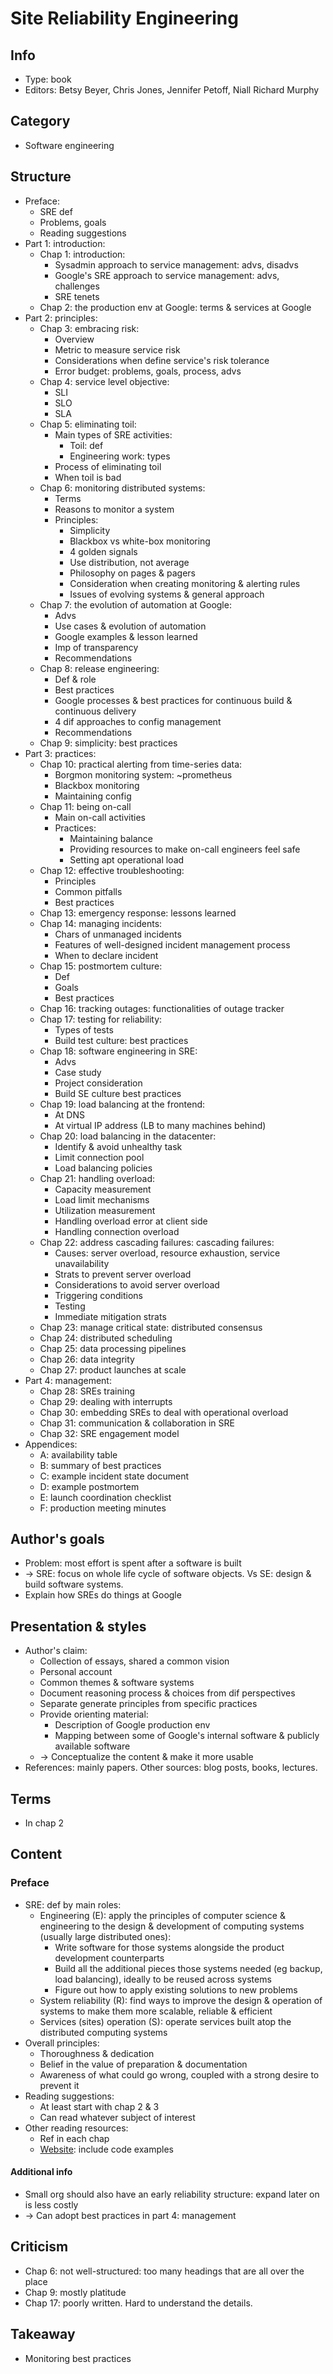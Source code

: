 # Site Reliability Engineering

## Info
- Type: book
- Editors: Betsy Beyer, Chris Jones, Jennifer Petoff, Niall Richard Murphy

## Category
- Software engineering

## Structure
- Preface:
  - SRE def
  - Problems, goals
  - Reading suggestions
- Part 1: introduction:
  - Chap 1: introduction:
    - Sysadmin approach to service management: advs, disadvs
    - Google's SRE approach to service management: advs, challenges
    - SRE tenets
  - Chap 2: the production env at Google: terms & services at Google
- Part 2: principles:
  - Chap 3: embracing risk:
    - Overview
    - Metric to measure service risk
    - Considerations when define service's risk tolerance
    - Error budget: problems, goals, process, advs
  - Chap 4: service level objective:
    - SLI
    - SLO
    - SLA
  - Chap 5: eliminating toil:
    - Main types of SRE activities:
      - Toil: def
      - Engineering work: types
    - Process of eliminating toil
    - When toil is bad
  - Chap 6: monitoring distributed systems:
    - Terms
    - Reasons to monitor a system
    - Principles:
      - Simplicity
      - Blackbox vs white-box monitoring
      - 4 golden signals
      - Use distribution, not average
      - Philosophy on pages & pagers
      - Consideration when creating monitoring & alerting rules
      - Issues of evolving systems & general approach
  - Chap 7: the evolution of automation at Google:
    - Advs
    - Use cases & evolution of automation
    - Google examples & lesson learned
    - Imp of transparency
    - Recommendations
  - Chap 8: release engineering:
    - Def & role
    - Best practices
    - Google processes & best practices for continuous build & continuous delivery
    - 4 dif approaches to config management
    - Recommendations
  - Chap 9: simplicity: best practices
- Part 3: practices:
  - Chap 10: practical alerting from time-series data:
    - Borgmon monitoring system: ~prometheus
    - Blackbox monitoring
    - Maintaining config
  - Chap 11: being on-call
    - Main on-call activities
    - Practices:
      - Maintaining balance
      - Providing resources to make on-call engineers feel safe
      - Setting apt operational load
  - Chap 12: effective troubleshooting:
    - Principles
    - Common pitfalls
    - Best practices
  - Chap 13: emergency response: lessons learned
  - Chap 14: managing incidents:
    - Chars of unmanaged incidents
    - Features of well-designed incident management process
    - When to declare incident
  - Chap 15: postmortem culture:
    - Def
    - Goals
    - Best practices
  - Chap 16: tracking outages: functionalities of outage tracker
  - Chap 17: testing for reliability:
    - Types of tests
    - Build test culture: best practices
  - Chap 18: software engineering in SRE:
    - Advs
    - Case study
    - Project consideration
    - Build SE culture best practices
  - Chap 19: load balancing at the frontend:
    - At DNS
    - At virtual IP address (LB to many machines behind)
  - Chap 20: load balancing in the datacenter:
    - Identify & avoid unhealthy task
    - Limit connection pool
    - Load balancing policies
  - Chap 21: handling overload:
    - Capacity measurement
    - Load limit mechanisms
    - Utilization measurement
    - Handling overload error at client side
    - Handling connection overload
  - Chap 22: address cascading failures: cascading failures:
    - Causes: server overload, resource exhaustion, service unavailability
    - Strats to prevent server overload
    - Considerations to avoid server overload
    - Triggering conditions
    - Testing
    - Immediate mitigation strats
  - Chap 23: manage critical state: distributed consensus
  - Chap 24: distributed scheduling
  - Chap 25: data processing pipelines
  - Chap 26: data integrity
  - Chap 27: product launches at scale
- Part 4: management:
  - Chap 28: SREs training
  - Chap 29: dealing with interrupts
  - Chap 30: embedding SREs to deal with operational overload
  - Chap 31: communication & collaboration in SRE
  - Chap 32: SRE engagement model
- Appendices:
  - A: availability table
  - B: summary of best practices
  - C: example incident state document
  - D: example postmortem
  - E: launch coordination checklist
  - F: production meeting minutes

## Author's goals
- Problem: most effort is spent after a software is built
- -> SRE: focus on whole life cycle of software objects. Vs SE: design & build software systems.
- Explain how SREs do things at Google

## Presentation & styles
- Author's claim:
  - Collection of essays, shared a common vision
  - Personal account
  - Common themes & software systems
  - Document reasoning process & choices from dif perspectives
  - Separate generate principles from specific practices
  - Provide orienting material:
    - Description of Google production env
    - Mapping between some of Google's internal software & publicly available software
  - -> Conceptualize the content & make it more usable
- References: mainly papers. Other sources: blog posts, books, lectures.

## Terms
- In chap 2

## Content
### Preface
- SRE: def by main roles:
  - Engineering (E): apply the principles of computer science & engineering to
    the design & development of computing systems (usually large distributed ones):
    - Write software for those systems alongside the product development counterparts
    - Build all the additional pieces those systems needed (eg backup, load balancing), ideally to be reused across systems
    - Figure out how to apply existing solutions to new problems
  - System reliability (R): find ways to improve the design & operation of systems to make them more scalable, reliable & efficient
  - Services (sites) operation (S): operate services built atop the distributed computing systems
- Overall principles:
  - Thoroughness & dedication
  - Belief in the value of preparation & documentation
  - Awareness of what could go wrong, coupled with a strong desire to prevent it
- Reading suggestions:
  - At least start with chap 2 & 3
  - Can read whatever subject of interest
- Other reading resources:
  - Ref in each chap
  - [Website](https://g.co/SREBook): include code examples
#### Additional info
- Small org should also have an early reliability structure: expand later on is less costly
- -> Can adopt best practices in part 4: management

## Criticism
- Chap 6: not well-structured: too many headings that are all over the place
- Chap 9: mostly platitude
- Chap 17: poorly written. Hard to understand the details.

## Takeaway
- Monitoring best practices